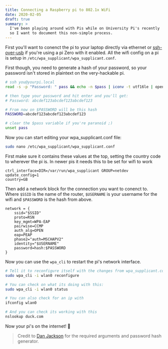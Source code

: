 ```yaml
---
title: Connecting a Raspberry pi to 802.1x WiFi
date: 2020-02-05
draft: true
summary: >
  I've been playing around with Pis while on University Pi's recently
  so I want to document this non-simple process.
---
```


First you'll want to conenct the pi to your laptop directly via ethernet
or [ssh-over-usb](https://desertbot.io/blog/ssh-into-pi-zero-over-usb)
if you're using a pi Zero with it enabled.
All the wifi config on a pi is setup in `/etc/wpa_supplicant/wpa_supplicant.conf`.

First though, you need to generate a hash of your password,
so your password isn't stored in plaintext on the very-hackable pi.

```bash
# ssh you@yourpi.local
read -s -p "Password: " pass && echo -n $pass | iconv -t utf16le | openssl md4 | sed 's/(stdin)= //'

# then type your password and hit enter and you'll get:
# Password: abcdef123abcdef123abcdef123

# From now on $PASSWORD will be this hash
PASSWORD=abcdef123abcdef123abcdef123

# clear the $pass variable if you're paranoid ;)
unset pass
```

Now you can start editing your wpa_supplicant.conf file:

```bash
sudo nano /etc/wpa_supplicant/wpa_supplicant.conf
```

First make sure it contains these values at the top,
setting the country code to wherever the pi is.
In newer pis it needs this to be set for wifi to work

```
ctrl_interface=DIR=/var/run/wpa_supplicant GROUP=netdev
update_config=1
country=GB
```

Then add a network block for the connection you want to conenct to.
Where `$SSID` is the name of the router,
`$USERNAME` is your username for the wifi
and `$PASSWORD` is the hash from above.

```
network = {
	ssid="$SSID"
	proto=RSN
	key_mgmt=WPA-EAP
	pairwise=CCMP
	auth_alg=OPEN
	eap=PEAP
	phase2="auth=MSCHAPV2"
	identity="$USERNAME"
	password=hash:$PASSWORD
}
```

Now you can use the `wpa_cli` to restart the pi's network interface.

```bash
# Tell it to reconfigure itself with the changes from wpa_supplicant.conf
sudo wpa_cli -i wlan0 reconfigure

# You can check on what its doing with this:
sudo wpa_cli -i wlan0 status

# You can also check for an ip with
ifconfig wlan0

# And you can check its working with this
nslookup duck.com
```

Now your pi's on the internet! 🥳

> Credit to [Dan Jackson](https://openlab.ncl.ac.uk/people/dan-jackson/)
> for the required arguments and password hash generator.
